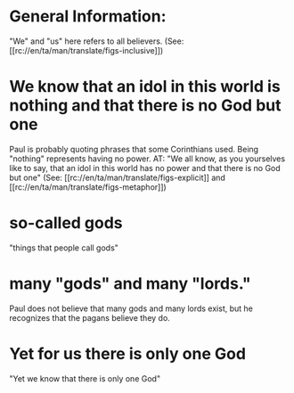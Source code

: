 # General Information:

"We" and "us" here refers to all believers. (See: [[rc://en/ta/man/translate/figs-inclusive]])

# We know that an idol in this world is nothing and that there is no God but one

Paul is probably quoting phrases that some Corinthians used. Being "nothing" represents having no power. AT: "We all know, as you yourselves like to say, that an idol in this world has no power and that there is no God but one" (See: [[rc://en/ta/man/translate/figs-explicit]] and [[rc://en/ta/man/translate/figs-metaphor]])

# so-called gods

"things that people call gods"

# many "gods" and many "lords."

Paul does not believe that many gods and many lords exist, but he recognizes that the pagans believe they do.

# Yet for us there is only one God

"Yet we know that there is only one God"